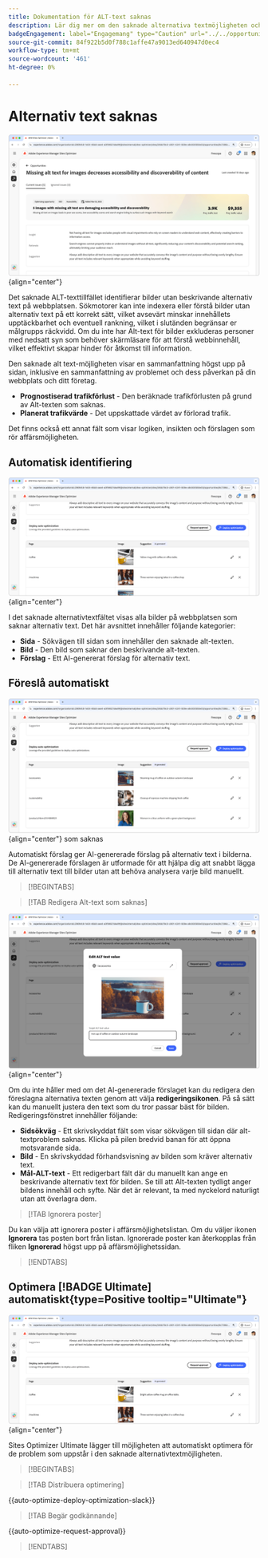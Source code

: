 ```yaml
---
title: Dokumentation för ALT-text saknas
description: Lär dig mer om den saknade alternativa textmöjligheten och hur du kan använda den för att förbättra engagemanget på din webbplats.
badgeEngagement: label="Engagemang" type="Caution" url="../../opportunity-types/engagement.md" tooltip="Engagemang"
source-git-commit: 84f922b5d0f788c1affe47a9013ed640947d0ec4
workflow-type: tm+mt
source-wordcount: '461'
ht-degree: 0%

---
```



# Alternativ text saknas

![Alt-textaffärsmöjligheten saknas](./assets/missing-alt-text/hero.png){align="center"}

Det saknade ALT-texttillfället identifierar bilder utan beskrivande alternativ text på webbplatsen. Sökmotorer kan inte indexera eller förstå bilder utan alternativ text på ett korrekt sätt, vilket avsevärt minskar innehållets upptäckbarhet och eventuell rankning, vilket i slutänden begränsar er målgrupps räckvidd. Om du inte har Alt-text för bilder exkluderas personer med nedsatt syn som behöver skärmläsare för att förstå webbinnehåll, vilket effektivt skapar hinder för åtkomst till information.

Den saknade alt text-möjligheten visar en sammanfattning högst upp på sidan, inklusive en sammanfattning av problemet och dess påverkan på din webbplats och ditt företag.

* **Prognostiserad trafikförlust** - Den beräknade trafikförlusten på grund av Alt-texten som saknas.
* **Planerat trafikvärde** - Det uppskattade värdet av förlorad trafik.

Det finns också ett annat fält som visar logiken, insikten och förslagen som rör affärsmöjligheten.

## Automatisk identifiering

![Identifiera alternativ text som saknas automatiskt](./assets/missing-alt-text/auto-identify.png){align="center"}

I det saknade alternativtextfältet visas alla bilder på webbplatsen som saknar alternativ text. Det här avsnittet innehåller följande kategorier:

* **Sida** - Sökvägen till sidan som innehåller den saknade alt-texten.
* **Bild** - Den bild som saknar den beskrivande alt-texten.
* **Förslag** - Ett AI-genererat förslag för alternativ text.

## Föreslå automatiskt

![Föreslå alternativ text automatiskt](./assets/missing-alt-text/auto-suggest.png){align="center"} som saknas

Automatiskt förslag ger AI-genererade förslag på alternativ text i bilderna. De AI-genererade förslagen är utformade för att hjälpa dig att snabbt lägga till alternativ text till bilder utan att behöva analysera varje bild manuellt.

>[!BEGINTABS]

>[!TAB Redigera Alt-text som saknas]

![Redigera Alt-text som saknas](./assets/missing-alt-text/edit-alt-text-value.png){align="center"}

Om du inte håller med om det AI-genererade förslaget kan du redigera den föreslagna alternativa texten genom att välja **redigeringsikonen**. På så sätt kan du manuellt justera den text som du tror passar bäst för bilden. Redigeringsfönstret innehåller följande:

* **Sidsökväg** - Ett skrivskyddat fält som visar sökvägen till sidan där alt-textproblem saknas. Klicka på pilen bredvid banan för att öppna motsvarande sida.
* **Bild** - En skrivskyddad förhandsvisning av bilden som kräver alternativ text.
* **Mål-ALT-text** - Ett redigerbart fält där du manuellt kan ange en beskrivande alternativ text för bilden. Se till att Alt-texten tydligt anger bildens innehåll och syfte. När det är relevant, ta med nyckelord naturligt utan att överlagra dem.

>[!TAB Ignorera poster]

Du kan välja att ignorera poster i affärsmöjlighetslistan. Om du väljer ikonen **Ignorera** tas posten bort från listan. Ignorerade poster kan återkopplas från fliken **Ignorerad** högst upp på affärsmöjlighetssidan.

>[!ENDTABS]

## Optimera [!BADGE Ultimate] automatiskt{type=Positive tooltip="Ultimate"}


![Optimera saknad alternativ text automatiskt](./assets/missing-alt-text/auto-optimize.png){align="center"}

Sites Optimizer Ultimate lägger till möjligheten att automatiskt optimera för de problem som uppstår i den saknade alternativtextmöjligheten. <!--- TBD-need more in-depth and opportunity specific information here. What does the auto-optimization do?-->

>[!BEGINTABS]

>[!TAB Distribuera optimering]

{{auto-optimize-deploy-optimization-slack}}

>[!TAB Begär godkännande]

{{auto-optimize-request-approval}}

>[!ENDTABS]

